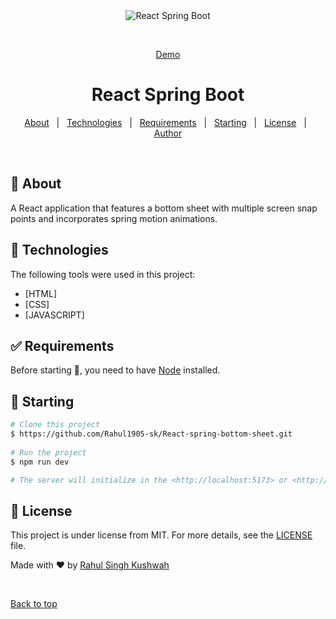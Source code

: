 <div align="center" id="top"> 
  <img src="./.github/app.gif" alt="React Spring Boot" />

  &#xa0;

   <a href="react-spring-bottom-sheet.netlify.app/">Demo</a>  
</div>

<h1 align="center">React Spring Boot</h1>

 
<!-- Status -->

<!-- <h4 align="center"> 
	🚧  React Spring Boot 🚀 Under construction...  🚧
</h4> 

<hr> -->

<p align="center">
  <a href="#dart-about">About</a> &#xa0; | &#xa0;  
  <a href="#rocket-technologies">Technologies</a> &#xa0; | &#xa0;
  <a href="#white_check_mark-requirements">Requirements</a> &#xa0; | &#xa0;
  <a href="#checkered_flag-starting">Starting</a> &#xa0; | &#xa0;
  <a href="#memo-license">License</a> &#xa0; | &#xa0;
  <a href="https://github.com/Rahul1905-sk" target="_blank">Author</a>
</p>

<br>

## :dart: About ##

 A React application that features a bottom sheet with multiple screen 
snap points and incorporates spring motion animations. 
 
## :rocket: Technologies ##

The following tools were used in this project:

- [HTML] 
- [CSS] 
- [JAVASCRIPT] 

## :white_check_mark: Requirements ##

Before starting :checkered_flag:, you need to have  [Node](https://nodejs.org/en/) installed.

## :checkered_flag: Starting ##

```bash
# Clone this project
$ https://github.com/Rahul1905-sk/React-spring-bottom-sheet.git
 
# Run the project
$ npm run dev

# The server will initialize in the <http://localhost:5173> or <http://127.0.0.1:5173>
```

## :memo: License ##

This project is under license from MIT. For more details, see the [LICENSE](LICENSE.md) file.


Made with :heart: by <a href="https://github.com/Rahul1905-sk" target="_blank">Rahul Singh Kushwah</a>

&#xa0;

<a href="#top">Back to top</a>
